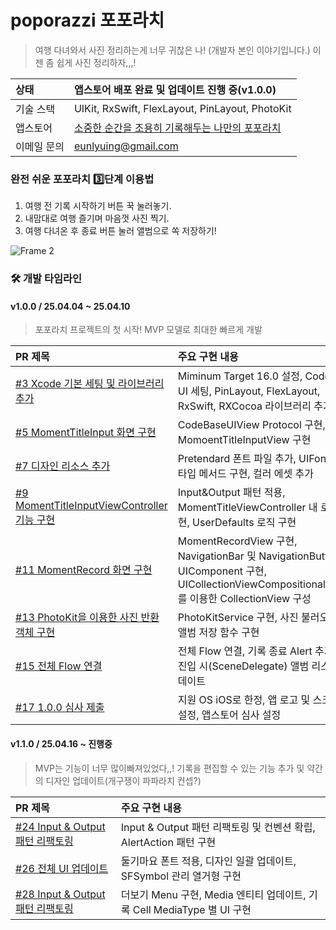 # poporazzi 포포라치
> 여행 다녀와서 사진 정리하는게 너무 귀찮은 나! (개발자 본인 이야기입니다.) 이젠 좀 쉽게 사진 정리하자,,,!

|상태|앱스토어 배포 완료 및 업데이트 진행 중(v1.0.0)|
|:--|:--|
|기술 스택|UIKit, RxSwift, FlexLayout, PinLayout, PhotoKit|
|앱스토어|[소중한 순간을 조용히 기록해두는 나만의 포포라치](https://apps.apple.com/kr/app/%ED%8F%AC%ED%8F%AC%EB%9D%BC%EC%B9%98/id6744402068)|
|이메일 문의|eunlyuing@gmail.com|

### 완전 쉬운 포포라치 3️⃣단계 이용법
1. 여행 전 기록 시작하기 버튼 꾹 눌러놓기.
2. 내맘대로 여행 즐기며 마음껏 사진 찍기.
3. 여행 다녀온 후 종료 버튼 눌러 앨범으로 쏙 저장하기!

![Frame 2](https://github.com/user-attachments/assets/0e70e01e-e351-4205-9925-00ac5f57a2fa)

### 🛠️ 개발 타임라인

#### v1.0.0 / 25.04.04 ~ 25.04.10 
> 포포라치 프로젝트의 첫 시작! MVP 모델로 최대한 빠르게 개발

|PR 제목|주요 구현 내용|
|:--|:--|
|[#3 Xcode 기본 세팅 및 라이브러리 추가](https://github.com/thinkySide/poporazzi/pull/3)|Miminum Target 16.0 설정, Code Base UI 세팅, PinLayout, FlexLayout, RxSwift, RXCocoa 라이브러리 추가|
|[#5 MomentTitleInput 화면 구현](https://github.com/thinkySide/poporazzi/pull/5)|CodeBaseUIView Protocol 구현, MomoentTitleInputView 구현|
|[#7 디자인 리소스 추가](https://github.com/thinkySide/poporazzi/pull/7)|Pretendard 폰트 파일 추가, UIFont 확장 타입 메서드 구현, 컬러 에셋 추가|
|[#9 MomentTitleInputViewController 기능 구현](https://github.com/thinkySide/poporazzi/pull/9)|Input&Output 패턴 적용, MomentTitleViewController 내 로직 구현, UserDefaults 로직 구현|
|[#11 MomentRecord 화면 구현](https://github.com/thinkySide/poporazzi/pull/11)|MomentRecordView 구현, NavigationBar 및 NavigationButton UIComponent 구현, UICollectionViewCompositionalLayout를 이용한 CollectionView 구성|
|[#13 PhotoKit을 이용한 사진 반환 객체 구현](https://github.com/thinkySide/poporazzi/pull/13)|PhotoKitService 구현, 사진 불러오기 및 앨범 저장 함수 구현|
|[#15 전체 Flow 연결](https://github.com/thinkySide/poporazzi/pull/15)|전체 Flow 연결, 기록 종료 Alert 추가, 화면 진입 시(SceneDelegate) 앨범 리스트 업데이트|
|[#17 1.0.0 심사 제출](https://github.com/thinkySide/poporazzi/pull/17)|지원 OS iOS로 한정, 앱 로고 및 스크린샷 설정, 앱스토어 심사 설정|

#### v1.1.0 / 25.04.16 ~ 진행중
> MVP는 기능이 너무 많이빠져있었다,,! 기록을 편집할 수 있는 기능 추가 및 약간의 디자인 업데이트(개구쟁이 파파라치 컨셉?)

|PR 제목|주요 구현 내용|
|:--|:--|
|[#24 Input & Output 패턴 리팩토링](https://github.com/thinkySide/poporazzi/pull/24)|Input & Output 패턴 리팩토링 및 컨벤션 확립, AlertAction 패턴 구현|
|[#26 전체 UI 업데이트](https://github.com/thinkySide/poporazzi/pull/26)|둘기마요 폰트 적용, 디자인 일괄 업데이트, SFSymbol 관리 열거형 구현|
|[#28 Input & Output 패턴 리팩토링](https://github.com/thinkySide/poporazzi/pull/28)|더보기 Menu 구현, Media 엔티티 업데이트, 기록 Cell MediaType 별 UI 구현|
